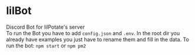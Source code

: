# lilBot
Discord Bot for lilPotate's server  
To run the Bot you have to add `config.json` and `.env`. In the root dir you already have examples you just have to rename them and fill in the data.
To run the bot: `npm start` or `npm pm2`
```
